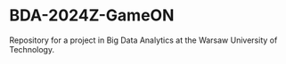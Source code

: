 # BDA-2024Z-GameON
Repository for a project in Big Data Analytics at the Warsaw University of Technology.
